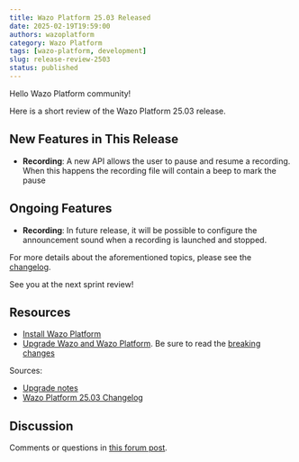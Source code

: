```yaml
---
title: Wazo Platform 25.03 Released
date: 2025-02-19T19:59:00
authors: wazoplatform
category: Wazo Platform
tags: [wazo-platform, development]
slug: release-review-2503
status: published
---
```


Hello Wazo Platform community!

Here is a short review of the Wazo Platform 25.03 release.

## New Features in This Release
- **Recording**: A new API allows the user to pause and resume a recording. When this happens the recording file will contain a beep to mark the pause

## Ongoing Features
- **Recording**: In future release, it will be possible to configure the announcement sound when a recording is launched and stopped.

For more details about the aforementioned topics, please see the [changelog](https://wazo-dev.atlassian.net/issues/?jql=project%3DWAZO%20AND%20fixVersion%3D25.03).

See you at the next sprint review!

## Resources

- [Install Wazo Platform](/use-cases)
- [Upgrade Wazo and Wazo Platform](/uc-doc/upgrade/). Be sure to read the
  [breaking changes](/uc-doc/upgrade/upgrade_notes#25-03)

<!-- truncate -->

Sources:

- [Upgrade notes](/uc-doc/upgrade/upgrade_notes#25-03)
- [Wazo Platform 25.03 Changelog](https://wazo-dev.atlassian.net/issues/?jql=project%3DWAZO%20AND%20fixVersion%3D25.03)

## Discussion

Comments or questions in
[this forum post](https://wazo-platform.discourse.group/t/blog-wazo-platform-25-03-released).
